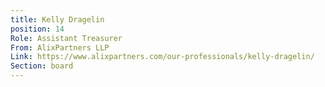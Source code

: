 ```yaml
---
title: Kelly Dragelin
position: 14
Role: Assistant Treasurer
From: AlixPartners LLP
Link: https://www.alixpartners.com/our-professionals/kelly-dragelin/
Section: board
---
```


